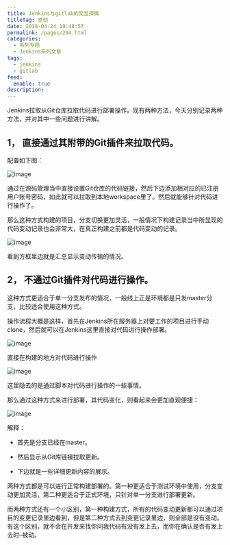 ```yaml
---
title: Jenkins与gitlab的交互探微
titleTag: 原创
date: 2018-04-24 19:48:57
permalink: /pages/294.html
categories: 
  - 系列专题
  - Jenkins系列文章
tags: 
  - jenkins
  - gitlab
feed: 
  enable: true
description: 
---
```


Jenkins拉取从Git仓库拉取代码进行部署操作。现有两种方法，今天分别记录两种方法，并对其中一些问题进行讲解。

## 1， 直接通过其附带的Git插件来拉取代码。

配置如下图：

![image](http://t.eryajf.net/imgs/2021/09/50df861fb9955519.jpg)

通过在源码管理当中直接设置Git仓库的代码链接，然后下边添加相对应的已注册用户账号密码，如此就可以拉取到本地workspace里了。然后就能够针对代码进行操作了。

那么这种方式构建的项目，分支切换更加灵活，一般情况下构建记录当中所显现的代码变动记录也会非常大，在真正构建之前都是代码变动的记录。

![image](http://t.eryajf.net/imgs/2021/09/fa2ab597fe447252.jpg)

看到方框里边就是汇总显示变动传输的情况。

## 2， 不通过Git插件对代码进行操作。

这种方式更适合于单一分支发布的情况，一般线上正是环境都是只发master分支，比较适合使用这种方式。

操作流程大概是这样，首先在Jenkins所在服务器上对要工作的项目进行手动clone，然后就可以在Jenkins这里直接对代码进行操作部署。

![image](http://t.eryajf.net/imgs/2021/09/651908cb2af403ba.jpg)

直接在构建的地方对代码进行操作

![image](http://t.eryajf.net/imgs/2021/09/97e70e1457b5d486.jpg)

这里隐去的是通过脚本对代码进行操作的一些事情。

那么通过这种方式来进行部署，其代码变化，则看起来会更加直观便捷：

![image](http://t.eryajf.net/imgs/2021/09/de389aefbf089a2b.jpg)

解释：

- 首先是分支已经在master。

- 然后显示从Git库链接拉取更新。

- 下边就是一些详细更新内容的展示。

两种方式都是可以进行正常构建部署的。第一种更适合于测试环境中使用，分支变动更加灵活，第二种更适合于正式环境，只针对单一分支进行部署更新。

而两种方式还有一个小区别，第一种构建方式，所有的代码变动更新都可以通过项目的变更记录里边看到，但是第二种方式去到变更记录里边，则全部是没有变动。有这个区别，就不会在开发来找你问我代码有没有发上去，而你在确认是否有发上去时–被动。
